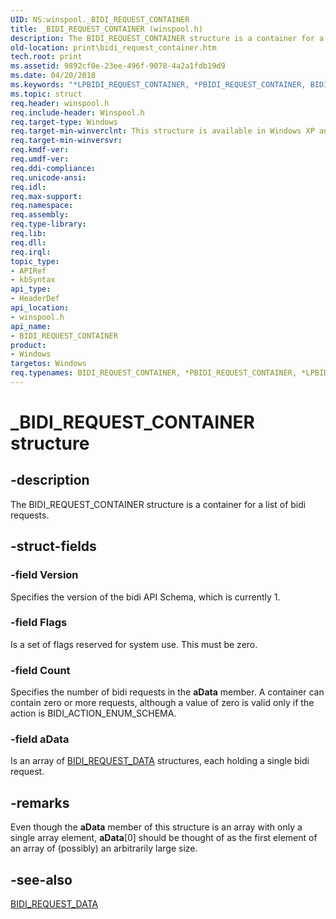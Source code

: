 ```yaml
---
UID: NS:winspool._BIDI_REQUEST_CONTAINER
title: _BIDI_REQUEST_CONTAINER (winspool.h)
description: The BIDI_REQUEST_CONTAINER structure is a container for a list of bidi requests.
old-location: print\bidi_request_container.htm
tech.root: print
ms.assetid: 9892cf0e-23ee-496f-9078-4a2a1fdb19d9
ms.date: 04/20/2018
ms.keywords: "*LPBIDI_REQUEST_CONTAINER, *PBIDI_REQUEST_CONTAINER, BIDI_REQUEST_CONTAINER, BIDI_REQUEST_CONTAINER structure [Print Devices], LPBIDI_REQUEST_CONTAINER, LPBIDI_REQUEST_CONTAINER structure pointer [Print Devices], PBIDI_REQUEST_CONTAINER, PBIDI_REQUEST_CONTAINER structure pointer [Print Devices], _BIDI_REQUEST_CONTAINER, print.bidi_request_container, spoolfnc_26c43d0f-69f8-415c-8653-79ef503fe139.xml, winspool/BIDI_REQUEST_CONTAINER, winspool/LPBIDI_REQUEST_CONTAINER, winspool/PBIDI_REQUEST_CONTAINER"
ms.topic: struct
req.header: winspool.h
req.include-header: Winspool.h
req.target-type: Windows
req.target-min-winverclnt: This structure is available in Windows XP and later.
req.target-min-winversvr: 
req.kmdf-ver: 
req.umdf-ver: 
req.ddi-compliance: 
req.unicode-ansi: 
req.idl: 
req.max-support: 
req.namespace: 
req.assembly: 
req.type-library: 
req.lib: 
req.dll: 
req.irql: 
topic_type:
- APIRef
- kbSyntax
api_type:
- HeaderDef
api_location:
- winspool.h
api_name:
- BIDI_REQUEST_CONTAINER
product:
- Windows
targetos: Windows
req.typenames: BIDI_REQUEST_CONTAINER, *PBIDI_REQUEST_CONTAINER, *LPBIDI_REQUEST_CONTAINER
---
```


# _BIDI_REQUEST_CONTAINER structure


## -description


The BIDI_REQUEST_CONTAINER structure is a container for a list of bidi requests.


## -struct-fields




### -field Version

Specifies the version of the bidi API Schema, which is currently 1.


### -field Flags

Is a set of flags reserved for system use. This must be zero.


### -field Count

Specifies the number of bidi requests in the <b>aData</b> member. A container can contain zero or more requests, although a value of zero is valid only if the action is BIDI_ACTION_ENUM_SCHEMA.


### -field aData

Is an array of <a href="https://docs.microsoft.com/windows-hardware/drivers/ddi/content/winspool/ns-winspool-_bidi_request_data">BIDI_REQUEST_DATA</a> structures, each holding a single bidi request. 


## -remarks



Even though the <b>aData</b> member of this structure is an array with only a single array element, <b>aData</b>[0] should be thought of as the first element of an array of (possibly) an arbitrarily large size. 




## -see-also




<a href="https://docs.microsoft.com/windows-hardware/drivers/ddi/content/winspool/ns-winspool-_bidi_request_data">BIDI_REQUEST_DATA</a>
 

 

